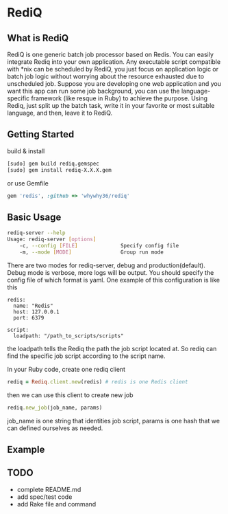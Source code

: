 # RediQ

## What is RediQ

RediQ is one generic batch job processor based on Redis. You can easily integrate Rediq into your own application.
Any executable script compatible with *nix can be scheduled by RediQ, you just focus on application logic or batch job
logic without worrying about the resource exhausted due to unscheduled job. Suppose you are developing one web
application and you want this app can run some job background, you can use the language-specific framework (like resque
in Ruby) to achieve the purpose. Using Rediq, just split up the batch task, write it in your favorite or most suitable
language, and then, leave it to RediQ.

## Getting Started

build & install

```bash
[sudo] gem build rediq.gemspec
[sudo] gem install rediq-X.X.X.gem
```

or use Gemfile
```ruby
gem 'redis', :github => 'whywhy36/rediq'
```

## Basic Usage

```bash
rediq-server --help
Usage: rediq-server [options]
    -c, --config [FILE]              Specify config file
    -m, --mode [MODE]                Group run mode
```

There are two modes for rediq-server, debug and production(default). Debug mode is verbose, more logs will be output.
You should specify the config file of which format is yaml. One example of this configuration is like this

```
redis:
  name: "Redis"
  host: 127.0.0.1
  port: 6379

script:
  loadpath: "/path_to_scripts/scripts"
```

the loadpath tells the Rediq the path the job script located at. So rediq can find the specific job script according to
the script name.

In your Ruby code, create one rediq client

```ruby
rediq = Rediq.client.new(redis) # redis is one Redis client
```

then we can use this client to create new job
```ruby
rediq.new_job(job_name, params)
```
job_name is one string that identities job script, params is one hash that we can defined ourselves as needed.

## Example

## TODO

 * complete README.md
 * add spec/test code
 * add Rake file and command
